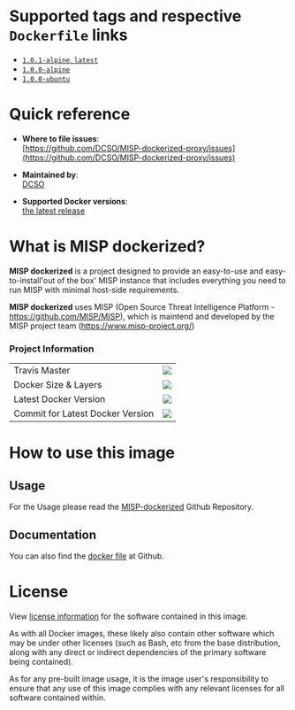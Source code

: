 # Supported tags and respective `Dockerfile` links

- [`1.0.1-alpine`, `latest`][3]
- [`1.0.0-alpine`][2]
- [`1.0.0-ubuntu`][1]

[1]: https://github.com/DCSO/MISP-dockerized-proxy/blob/master/1.0.0-ubuntu/Dockerfile
[2]: https://github.com/DCSO/MISP-dockerized-proxy/blob/master/1.0.0-alpine/Dockerfile
[3]: https://github.com/DCSO/MISP-dockerized-proxy/blob/master/1.0.1-alpine/Dockerfile

# Quick reference

-	**Where to file issues**:  
	[https://github.com/DCSO/MISP-dockerized-proxy/issues](https://github.com/DCSO/MISP-dockerized-proxy/issues)

-	**Maintained by**:  
	[DCSO](https://github.com/DCSO)

-	**Supported Docker versions**:  
	[the latest release](https://github.com/docker/docker-ce/releases/latest)

# What is MISP dockerized?

**MISP dockerized** is a project designed to provide an easy-to-use and easy-to-install'out of the box' MISP instance that includes everything you need to run MISP with minimal host-side requirements. 

**MISP dockerized** uses MISP (Open Source Threat Intelligence Platform - https://github.com/MISP/MISP), which is maintend and developed by the MISP project team (https://www.misp-project.org/)

### Project Information

| | |
|-|-|
| Travis Master | [![][101]][102] |
| Docker Size & Layers | [![][104]][107]|
| Latest Docker Version | [![][105]][107]|
| Commit for Latest Docker Version | [![][106]][107]|

[101]: https://travis-ci.org/DCSO/MISP-dockerized-proxy.svg?branch=master
[102]: https://travis-ci.org/DCSO/MISP-dockerized-proxy
[104]: https://images.microbadger.com/badges/image/dcso/misp-proxy.svg
[105]: https://images.microbadger.com/badges/version/dcso/misp-proxy.svg
[106]: https://images.microbadger.com/badges/commit/dcso/misp-proxy.svg
[107]: https://microbadger.com/images/dcso/misp-proxy



# How to use this image

## Usage

For the Usage please read the [MISP-dockerized](https://github.com/DCSO/MISP-dockerized) Github Repository.


## Documentation
You can also find the [docker file](https://github.com/DCSO/MISP-dockerized-proxy/) at Github.


# License

View [license information](https://github.com/DCSO/MISP-dockerized-proxy/blob/master/LICENSE) for the software contained in this image.

As with all Docker images, these likely also contain other software which may be under other licenses (such as Bash, etc from the base distribution, along with any direct or indirect dependencies of the primary software being contained).

As for any pre-built image usage, it is the image user's responsibility to ensure that any use of this image complies with any relevant licenses for all software contained within.